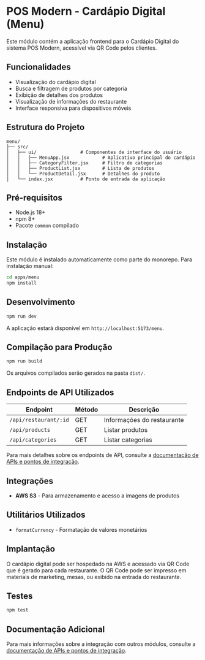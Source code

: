 # POS Modern - Cardápio Digital (Menu)

Este módulo contém a aplicação frontend para o Cardápio Digital do sistema POS Modern, acessível via QR Code pelos clientes.

## Funcionalidades

- Visualização do cardápio digital
- Busca e filtragem de produtos por categoria
- Exibição de detalhes dos produtos
- Visualização de informações do restaurante
- Interface responsiva para dispositivos móveis

## Estrutura do Projeto

```
menu/
├── src/
│   ├── ui/                # Componentes de interface do usuário
│   │   ├── MenuApp.jsx            # Aplicativo principal do cardápio
│   │   ├── CategoryFilter.jsx     # Filtro de categorias
│   │   ├── ProductList.jsx        # Lista de produtos
│   │   └── ProductDetail.jsx      # Detalhes do produto
│   └── index.jsx          # Ponto de entrada da aplicação
```

## Pré-requisitos

- Node.js 18+
- npm 8+
- Pacote `common` compilado

## Instalação

Este módulo é instalado automaticamente como parte do monorepo. Para instalação manual:

```bash
cd apps/menu
npm install
```

## Desenvolvimento

```bash
npm run dev
```

A aplicação estará disponível em `http://localhost:5173/menu`.

## Compilação para Produção

```bash
npm run build
```

Os arquivos compilados serão gerados na pasta `dist/`.

## Endpoints de API Utilizados

| Endpoint | Método | Descrição |
|----------|--------|-----------|
| `/api/restaurant/:id` | GET | Informações do restaurante |
| `/api/products` | GET | Listar produtos |
| `/api/categories` | GET | Listar categorias |

Para mais detalhes sobre os endpoints de API, consulte a [documentação de APIs e pontos de integração](../../api-integration-docs.md).

## Integrações

- **AWS S3** - Para armazenamento e acesso a imagens de produtos

## Utilitários Utilizados

- `formatCurrency` - Formatação de valores monetários

## Implantação

O cardápio digital pode ser hospedado na AWS e acessado via QR Code que é gerado para cada restaurante. O QR Code pode ser impresso em materiais de marketing, mesas, ou exibido na entrada do restaurante.

## Testes

```bash
npm test
```

## Documentação Adicional

Para mais informações sobre a integração com outros módulos, consulte a [documentação de APIs e pontos de integração](../../api-integration-docs.md).
